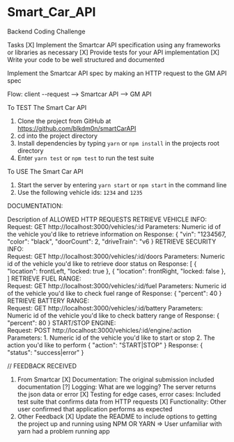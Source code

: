# Smart_Car_API

Backend Coding Challenge

Tasks
[X] Implement the Smartcar API specification using any frameworks or libraries as necessary
[X] Provide tests for your API implementation
[X] Write your code to be well structured and documented

Implement the Smartcar API spec by making an HTTP request to the GM API spec

Flow: client --request --> Smartcar API --> GM API

To TEST The Smart Car API

1.  Clone the project from GitHub at https://github.com/blkdm0n/smartCarAPI
2.  cd into the project directory
3.  Install dependencies by typing `yarn` or `npm install` in the projects root        directory
4.  Enter `yarn test` or `npm test` to run the test suite

To USE The Smart Car API

1.  Start the server by entering `yarn start` or `npm start` in the command line
2.  Use the following vehicle ids: `1234` and `1235`


DOCUMENTATION:

Description of ALLOWED HTTP REQUESTS
    RETRIEVE VEHICLE INFO:  
    Request: GET http://localhost:3000/vehicles/:id
    Parameters: Numeric id of the vehicle you'd like to retrieve information on
    Response: {
    "vin": "1234567,
    "color": "black",
    "doorCount": 2,
    "driveTrain": "v6
    }
    RETRIEVE SECURITY INFO:  
    Request: GET http://localhost:3000/vehicles/:id/doors
    Parameters: Numeric id of the vehicle you'd like to retrieve door status on
    Response: [
    {
    "location": frontLeft,
    "locked: true
    },
    {
    "location": frontRight,
    "locked: false
    },
    ]
    RETRIEVE FUEL RANGE:  
    Request: GET http://localhost:3000/vehicles/:id/fuel
    Parameters: Numeric id of the vehicle you'd like to check fuel range of
    Response: {
    "percent": 40
    }
    RETRIEVE BATTERY RANGE:  
    Request: GET http://localhost:3000/vehicles/:id/battery
    Parameters: Numeric id of the vehicle you'd like to check battery range of
    Response: {
    "percent": 80
    }
    START/STOP ENGINE:  
    Request: POST http://localhost:3000/vehicles/:id/engine/:action
    Parameters: 1. Numeric id of the vehicle you'd like to start or stop 2. The action you'd like to perform
    {
    "action": "START|STOP"
    }
    Response: {
    "status": "success|error"
    }

// FEEDBACK RECEIVED
1.  From Smartcar
    [X] Documentation:  The original submission included documentation
    [?] Logging:  What are we logging?  The server returns the json data or error
    [X] Testing for edge cases, error cases:  Included test suite that confirms 
    data from HTTP requests
    [X] Functionality:  Other user confirmed that application performs as expected
2.  Other Feedback
    [X] Update the README to include options to getting the project up and running
        using NPM OR YARN => User unfamiliar with yarn had a problem running app
